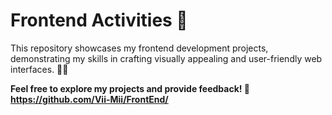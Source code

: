 # Frontend Activities 🎨
This repository showcases my frontend development projects, demonstrating my skills in crafting visually appealing and user-friendly web interfaces. 🎨✨

**Feel free to explore my projects and provide feedback! 💬**
**https://github.com/Vii-Mii/FrontEnd/**
